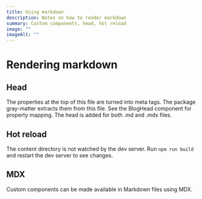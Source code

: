 ```yaml
---
title: Using markdown
description: Notes on how to render markdown
summary: Custom components, head, hot reload
image: ""
imageAlt: ""
---
```


# Rendering markdown

## Head

The properties at the top of this file are turned into meta tags. The package gray-matter extracts them from this file. See the BlogHead component for property mapping. The head is added for both .md and .mdx files.

## Hot reload

The content directory is not watched by the dev server. Run `npm run build` and restart the dev server to see changes.

## MDX

Custom components can be made available in Markdown files using MDX.
